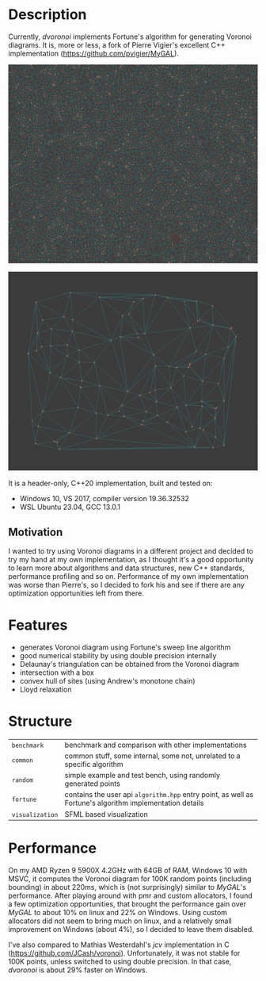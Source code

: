 # Description
Currently, *dvoronoi* implements Fortune's algorithm for generating Voronoi diagrams. It is, more or less, a fork of Pierre Vigier's excellent C++ implementation (https://github.com/pvigier/MyGAL).

![dvoronoi example](./images/dvoronoi_20230712_01.png)

![delaunay example](./images/delaunay_20230723_01.png)

It is a header-only, C++20 implementation, built and tested on:
- Windows 10, VS 2017, compiler version 19.36.32532
- WSL Ubuntu 23.04, GCC 13.0.1

## Motivation
I wanted to try using Voronoi diagrams in a different project and decided to try my hand at my own implementation, as I thought it's a good opportunity to learn more about algorithms and data structures, new C++ standards, performance profiling and so on.
Performance of my own implementation was worse than Pierre's, so I decided to fork his and see if there are any optimization opportunities left from there.

# Features
- generates Voronoi diagram using Fortune's sweep line algorithm
- good numerical stability by using double precision internally
- Delaunay's triangulation can be obtained from the Voronoi diagram
- intersection with a box
- convex hull of sites (using Andrew's monotone chain)
- Lloyd relaxation

# Structure
|                 |                                                                                                          |
|-----------------|----------------------------------------------------------------------------------------------------------|
| `benchmark`     | benchmark and comparison with other implementations                                                      |
| `common`        | common stuff, some internal, some not, unrelated to a specific algorithm                                 |
| `random`        | simple example and test bench, using randomly generated points                                           |
| `fortune`       | contains the user api `algorithm.hpp` entry point, as well as Fortune's algorithm implementation details |
| `visualization` | SFML based visualization                                                                                 |
 
# Performance
On my AMD Ryzen 9 5900X 4.2GHz with 64GB of RAM, Windows 10 with MSVC, it computes the Voronoi diagram for 100K random points (including bounding) in about 220ms, which is (not surprisingly) similar to *MyGAL*'s performance.
After playing around with pmr and custom allocators, I found a few optimization opportunities, that brought the performance gain over *MyGAL* to about 10% on linux and 22% on Windows. Using custom allocators did not seem to bring much on linux, and a relatively small improvement on Windows (about 4%), so I decided to leave them disabled.

I've also compared to Mathias Westerdahl's *jcv* implementation in C (https://github.com/JCash/voronoi). Unfortunately, it was not stable for 100K points, unless switched to using double precision. In that case, *dvoronoi* is about 29% faster on Windows.  
